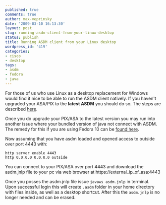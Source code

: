 ```yaml
---
published: true
comments: true
author: max-veprinsky
date: '2009-03-10 16:13:30'
layout: post
slug: running-asdm-client-from-your-linux-desktop
status: publish
title: Running ASDM client from your Linux desktop
wordpress_id: '419'
categories:
- cisco
- desktop
tags:
- asdm
- fedora
- java
---
```


For those of us who use Linux as a desktop replacement for Windows would find it nice to be able to run the ASDM client natively. If you haven't upgraded your ASA/PIX to the **latest ASDM** you should do so. The steps are described [here](http://linuxsysadminblog.com/2009/01/howto-upgrade-asdm-using-cli-on-cisco-asa5500/).

Once you do upgrade your PIX/ASA to the latest version you may run into another issue where your bundled version of java not connect with ASDM. The remedy for this if you are using Fedora 10 can be [found here](http://linuxsysadminblog.com/2009/02/upgrade-to-java-se-6-update-12-on-fedora-10/).

Now assuming that you have asdm loaded and opened access to outside over port 4443 with:
```
http server enable 4443
http 0.0.0.0 0.0.0.0 outside
```

You can connect to your PIX/ASA over port 4443 and download the asdm.jnlp file to your pc via web browser at https://external_ip_of_asa:4443 

Once you posses the asdm.jnlp file issue `javaws asdm.jnlp` in terminal. Upon successful login this will create `.asdm` folder in your home directory with files inside, as well as a desktop shortcut. After this the `asdm.jnlp` is no longer needed and can be erased. 

